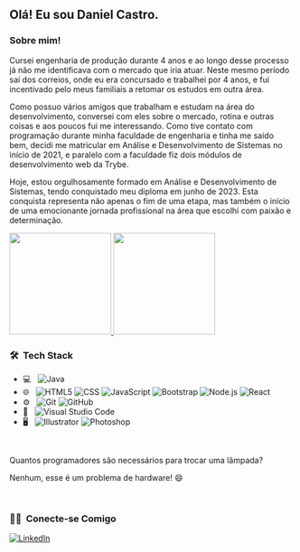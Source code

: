 <h2> Olá! Eu sou Daniel Castro.</h2>

<h3>Sobre mim! </h3>
<p>
Cursei engenharia de produção durante 4 anos e ao longo desse processo já não me identificava com o mercado que iria atuar. Neste mesmo período saí dos correios, onde eu era concursado e trabalhei por 4 anos, e fui incentivado pelo meus familiais a retomar os estudos em outra área.

Como possuo vários amigos que trabalham e estudam na área do desenvolvimento, conversei com eles sobre o mercado, rotina e outras coisas e aos poucos fui me interessando. Como tive contato com programação durante minha faculdade de
engenharia e tinha me saído bem, decidi me matricular em Análise e Desenvolvimento de Sistemas no início de 2021, e paralelo com a faculdade fiz dois módulos de desenvolvimento web da Trybe.

Hoje, estou orgulhosamente formado em Análise e Desenvolvimento de Sistemas, tendo conquistado meu diploma em junho de 2023. Esta conquista representa não apenas o fim de uma etapa, mas também o início de uma emocionante jornada profissional na área que escolhi com paixão e determinação.
</p>
<a href="https://github.com/DanielCastroAlves">
  <img height="180em" src="https://github-readme-stats.vercel.app/api?username=DanielCastroAlves&theme=buefy&show_icons=true" />
  <img height="180em" src="https://github-readme-stats.vercel.app/api/top-langs/?username=DanielCastroAlves&theme=buefy&layout=compact" />
</a>

<h3> 🛠 &nbsp;Tech Stack</h3>

- 💻 &nbsp; ![Java](https://img.shields.io/badge/-Java-333333?style=flat&logo=Java&logoColor=007396) 
- 🌐 &nbsp;
  ![HTML5](https://img.shields.io/badge/-HTML5-333333?style=flat&logo=HTML5)
  ![CSS](https://img.shields.io/badge/-CSS-333333?style=flat&logo=CSS3&logoColor=1572B6)
  ![JavaScript](https://img.shields.io/badge/-JavaScript-333333?style=flat&logo=javascript)
  ![Bootstrap](https://img.shields.io/badge/-Bootstrap-333333?style=flat&logo=bootstrap&logoColor=563D7C)
  ![Node.js](https://img.shields.io/badge/-Node.js-333333?style=flat&logo=node.js)
  ![React](https://img.shields.io/badge/-React-333333?style=flat&logo=react)
- ⚙️ &nbsp;
  ![Git](https://img.shields.io/badge/-Git-333333?style=flat&logo=git)
  ![GitHub](https://img.shields.io/badge/-GitHub-333333?style=flat&logo=github)
- 🔧 &nbsp;
  ![Visual Studio Code](https://img.shields.io/badge/-Visual%20Studio%20Code-333333?style=flat&logo=visual-studio-code&logoColor=007ACC)
- 🖥 &nbsp;
  ![Illustrator](https://img.shields.io/badge/-Illustrator-333333?style=flat&logo=adobe-illustrator)
  ![Photoshop](https://img.shields.io/badge/-Photoshop-333333?style=flat&logo=adobe-photoshop)
 <br/>



<p>Quantos programadores são necessários para trocar uma lâmpada?

Nenhum, esse é um problema de hardware! 😄</p>

<br/>

<h3> 🤝🏻 &nbsp;Conecte-se Comigo </h3>

  <a href="https://www.linkedin.com/in/danielcfalves/"><img alt="LinkedIn" src="https://img.shields.io/badge/LinkedIn-0077B5?style=for-the-badge&logo=linkedin&logoColor=white"></a>





